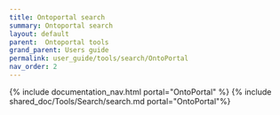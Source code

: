 ```yaml
---
title: Ontoportal search
summary: Ontoportal search
layout: default
parent:  Ontoportal tools
grand_parent: Users guide
permalink: user_guide/tools/search/OntoPortal
nav_order: 2
---
```


{% include documentation_nav.html portal="OntoPortal" %}
{% include shared_doc/Tools/Search/search.md portal="OntoPortal"%}
